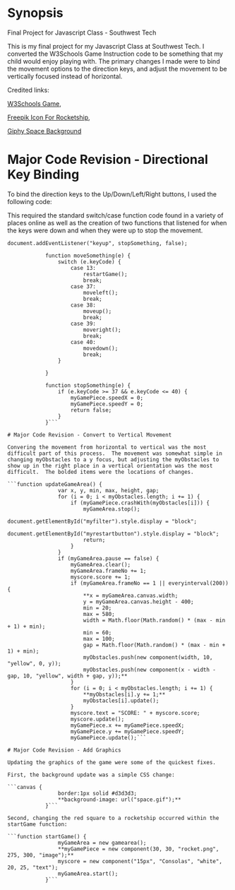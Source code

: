 # Synopsis
Final Project for Javascript Class - Southwest Tech

This is my final project for my Javascript Class at Southwest Tech.  I converted the W3Schools Game Instruction code to be something that my child would enjoy playing with.  The primary changes I made were to bind the movement options to the direction keys, and adjust the movement to be vertically focused instead of horizontal. 

Credited links:

[W3Schools Game](https://www.w3schools.com/graphics/game_intro.asp), 

[Freepik Icon For Rocketship](https://www.flaticon.com/), 

[Giphy Space Background](https://giphy.com/gifs/space-galaxy-ygAaR0n5RsyAM/)

# Major Code Revision - Directional Key Binding

To bind the direction keys to the Up/Down/Left/Right buttons, I used the following code:

This required the standard switch/case function code found in a variety of places online as well as the creation of two functions that listened for when the keys were down and when they were up to stop the movement. 

```document.addEventListener("keydown", moveSomething, false);
document.addEventListener("keyup", stopSomething, false);

            function moveSomething(e) {
                switch (e.keyCode) {
                    case 13:
                        restartGame();
                        break;
                    case 37:
                        moveleft();
                        break;
                    case 38:
                        moveup();
                        break;
                    case 39:
                        moveright();
                        break;
                    case 40:
                        movedown();
                        break;
                }

            }

            function stopSomething(e) {
                if (e.keyCode >= 37 && e.keyCode <= 40) {
                    myGamePiece.speedX = 0;
                    myGamePiece.speedY = 0;
                    return false;
                }
            }```
            
# Major Code Revision - Convert to Vertical Movement 

Convering the movement from horizontal to vertical was the most difficult part of this process.  The movement was somewhat simple in changing myObstacles to a y focus, but adjusting the myObstacles to show up in the right place in a vertical orientation was the most difficult.  The bolded items were the locations of changes. 

```function updateGameArea() {
                var x, y, min, max, height, gap;
                for (i = 0; i < myObstacles.length; i += 1) {
                    if (myGamePiece.crashWith(myObstacles[i])) {
                        myGameArea.stop();
                        document.getElementById("myfilter").style.display = "block";
                        document.getElementById("myrestartbutton").style.display = "block";
                        return;
                    }
                }
                if (myGameArea.pause == false) {
                    myGameArea.clear();
                    myGameArea.frameNo += 1;
                    myscore.score += 1;
                    if (myGameArea.frameNo == 1 || everyinterval(200)) {
                        **x = myGameArea.canvas.width;
                        y = myGameArea.canvas.height - 400;
                        min = 20;
                        max = 580;
                        width = Math.floor(Math.random() * (max - min + 1) + min);
                        min = 60;
                        max = 100;
                        gap = Math.floor(Math.random() * (max - min + 1) + min);
                        myObstacles.push(new component(width, 10, "yellow", 0, y));
                        myObstacles.push(new component(x - width - gap, 10, "yellow", width + gap, y));**
                    }
                    for (i = 0; i < myObstacles.length; i += 1) {
                        **myObstacles[i].y += 1;**
                        myObstacles[i].update();
                    }
                    myscore.text = "SCORE: " + myscore.score;
                    myscore.update();
                    myGamePiece.x += myGamePiece.speedX;
                    myGamePiece.y += myGamePiece.speedY;
                    myGamePiece.update();```

# Major Code Revision - Add Graphics

Updating the graphics of the game were some of the quickest fixes.  

First, the background update was a simple CSS change:

```canvas {
                border:1px solid #d3d3d3;
                **background-image: url("space.gif");**
            }```
            
Second, changing the red square to a rocketship occurred within the startGame function:

```function startGame() {
                myGameArea = new gamearea();
                **myGamePiece = new component(30, 30, "rocket.png", 275, 300, "image");**
                myscore = new component("15px", "Consolas", "white", 20, 25, "text");
                myGameArea.start();
            }```
